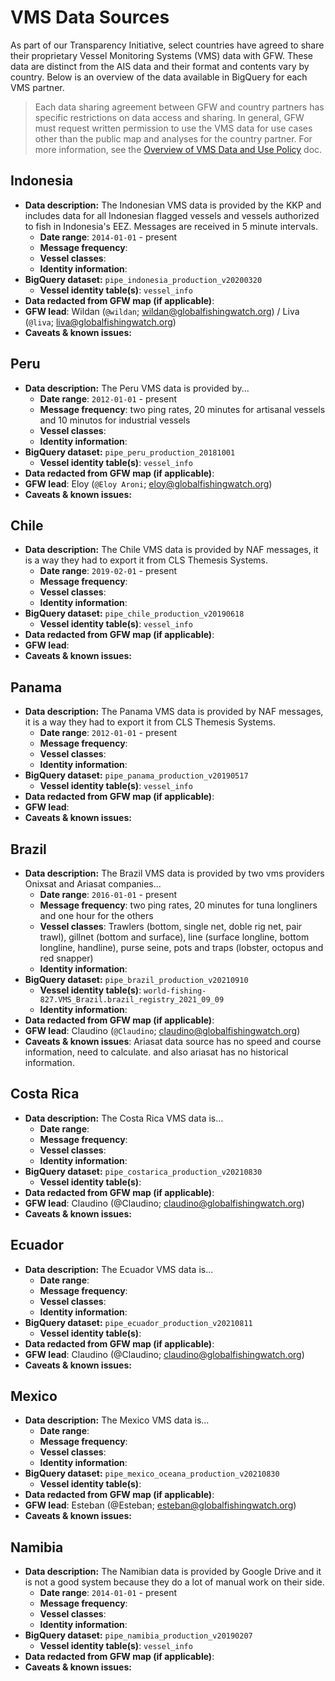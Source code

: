 # VMS Data Sources

As part of our Transparency Initiative, select countries have agreed to share their proprietary Vessel Monitoring Systems (VMS) data with GFW. These data are distinct from the AIS data and their format and contents vary by country. Below is an overview of the data available in BigQuery for each VMS partner.

> Each data sharing agreement between GFW and country partners has specific restrictions on data access and sharing. In general, GFW  must request written permission to use the VMS data for use cases other than the public map and analyses for the country partner. For more information, see the [Overview of VMS Data and Use Policy](https://docs.google.com/document/d/1J6CFWGwILjlBwuuv33DqjG9iQ_0eOIy-5U-o_RkGKtg/edit?usp=sharing) doc.

## Indonesia

+ **Data description:** The Indonesian VMS data is provided by the KKP and includes data for all Indonesian flagged vessels and vessels authorized to fish in Indonesia's EEZ. Messages are received in 5 minute intervals.
  + **Date range**: `2014-01-01` - present
  + **Message frequency**:
  + **Vessel classes**: 
  + **Identity information**: 
+ **BigQuery dataset:** `pipe_indonesia_production_v20200320`
  + **Vessel identity table(s)**: `vessel_info`
+ **Data redacted from GFW map (if applicable)**:  
+ **GFW lead**: Wildan (`@wildan`; wildan@globalfishingwatch.org) / Liva (`@liva`; liva@globalfishingwatch.org)
+ **Caveats & known issues:**

## Peru

+ **Data description:** The Peru VMS data is provided by...
  + **Date range**: `2012-01-01` - present
  + **Message frequency**: two ping rates, 20 minutes for artisanal vessels and 10 minutos for industrial vessels
  + **Vessel classes**:  
  + **Identity information**:
+ **BigQuery dataset:** `pipe_peru_production_20181001`
  + **Vessel identity table(s)**: `vessel_info`
+ **Data redacted from GFW map (if applicable)**:  
+ **GFW lead**: Eloy (`@Eloy Aroni`; eloy@globalfishingwatch.org)
+ **Caveats & known issues:**

## Chile

+ **Data description:** The Chile VMS data is provided by NAF messages, it is a way they had to export it from CLS Themesis Systems.
  + **Date range**: `2019-02-01` - present
  + **Message frequency**:
  + **Vessel classes**: 
  + **Identity information**: 
+ **BigQuery dataset:** `pipe_chile_production_v20190618`
  + **Vessel identity table(s)**: `vessel_info`
+ **Data redacted from GFW map (if applicable)**:  
+ **GFW lead**: 
+ **Caveats & known issues:**

## Panama 

+ **Data description:** The Panama VMS data is provided by NAF messages, it is a way they had to export it from CLS Themesis Systems.
  + **Date range**: `2012-01-01` - present
  + **Message frequency**:
  + **Vessel classes**: 
  + **Identity information**: 
+ **BigQuery dataset:** `pipe_panama_production_v20190517`
  + **Vessel identity table(s)**: `vessel_info`  
+ **Data redacted from GFW map (if applicable)**:  
+ **GFW lead**: 
+ **Caveats & known issues:**

## Brazil 

+ **Data description:** The Brazil VMS data is provided by two vms providers Onixsat and Ariasat companies...
  + **Date range**: `2016-01-01` - present
  + **Message frequency**: two ping rates, 20 minutes for tuna longliners and one hour for the others
  + **Vessel classes**: Trawlers (bottom, single net, doble rig net, pair trawl), gillnet (bottom and surface), line (surface longline, bottom longline, handline), purse seine, pots and traps (lobster, octopus and red snapper) 
  + **Identity information**: 
+ **BigQuery dataset:** `pipe_brazil_production_v20210910`
  + **Vessel identity table(s)**:  `world-fishing-827.VMS_Brazil.brazil_registry_2021_09_09`
  + **Identity information**:
+ **Data redacted from GFW map (if applicable)**:  
+ **GFW lead**: Claudino (`@Claudino`; claudino@globalfishingwatch.org)
+ **Caveats & known issues**: Ariasat data source has no speed and course information, need to calculate. and also ariasat has no historical information.

## Costa Rica 

+ **Data description:** The Costa Rica VMS data is...
  + **Date range**: 
  + **Message frequency**:
  + **Vessel classes**: 
  + **Identity information**: 
+ **BigQuery dataset:** `pipe_costarica_production_v20210830`
  + **Vessel identity table(s)**: 
+ **Data redacted from GFW map (if applicable)**:  
+ **GFW lead**: Claudino (@Claudino; claudino@globalfishingwatch.org)
+ **Caveats & known issues:**

## Ecuador 

+ **Data description:** The Ecuador VMS data is...
  + **Date range**: 
  + **Message frequency**:
  + **Vessel classes**: 
  + **Identity information**: 
+ **BigQuery dataset:** `pipe_ecuador_production_v20210811`
  + **Vessel identity table(s)**: 
+ **Data redacted from GFW map (if applicable)**:  
+ **GFW lead**: Claudino (@Claudino; claudino@globalfishingwatch.org)
+ **Caveats & known issues:**

## Mexico 

+ **Data description:** The Mexico VMS data is...
  + **Date range**: 
  + **Message frequency**:
  + **Vessel classes**: 
  + **Identity information**: 
+ **BigQuery dataset:** `pipe_mexico_oceana_production_v20210830`
  + **Vessel identity table(s)**: 
+ **Data redacted from GFW map (if applicable)**:  
+ **GFW lead**: Esteban (@Esteban; esteban@globalfishingwatch.org)
+ **Caveats & known issues:**

## Namibia

+ **Data description:** The Namibian data is provided by Google Drive and it is not a good system because they do a lot of manual work on their side.
  + **Date range**: `2014-01-01` - present
  + **Message frequency**:
  + **Vessel classes**: 
  + **Identity information**: 
+ **BigQuery dataset:** `pipe_namibia_production_v20190207`
  + **Vessel identity table(s)**: `vessel_info`
+ **Data redacted from GFW map (if applicable)**:  
+ **Caveats & known issues:**